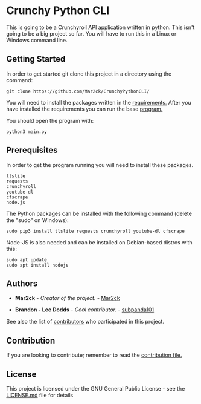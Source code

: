 # Crunchy Python CLI
This is going to be a Crunchyroll API application written in python. This isn't going to be a big project so far. You will have to run this in a Linux or Windows command line.

## Getting Started

In order to get started git clone this project in a directory using the command:
```
git clone https://github.com/Mar2ck/CrunchyPythonCLI/
```
You will need to install the packages written in the [requirements.](https://github.com/Mar2ck/CrunchyPythonCLI/blob/master/requirements.txt) After you have installed the requirements you can run the base [program.](https://github.com/Mar2ck/CrunchyPythonCLI/blob/master/src/main.py)

You should open the program with:

```
python3 main.py
```

## Prerequisites

In order to get the program running you will need to install these packages.

```
tlslite
requests
crunchyroll
youtube-dl
cfscrape
node.js
```
The Python packages can be installed with the following command (delete the "sudo" on Windows):

```
sudo pip3 install tlslite requests crunchyroll youtube-dl cfscrape
```

Node-JS is also needed and can be installed on Debian-based distros with this:
```
sudo apt update
sudo apt install nodejs
```


## Authors

* **Mar2ck** - *Creator of the project.* - [Mar2ck](https://github.com/Mar2ck)

* **Brandon - Lee Dodds** - *Cool contributor.* - [subpanda101](https://github.com/subpanda101)



See also the list of [contributors](https://github.com/Mar2ck/CrunchyPythonCLI/graphs/contributors) who participated in this project.

## Contribution

If you are looking to contribute; remember to read the [contribution file.](https://github.com/Mar2ck/CrunchyPythonCLI/blob/master/CONTRIBUTING.md)

## License

This project is licensed under the GNU General Public License - see the [LICENSE.md](https://github.com/Mar2ck/CrunchyPythonCLI/blob/master/LICENSE) file for details
